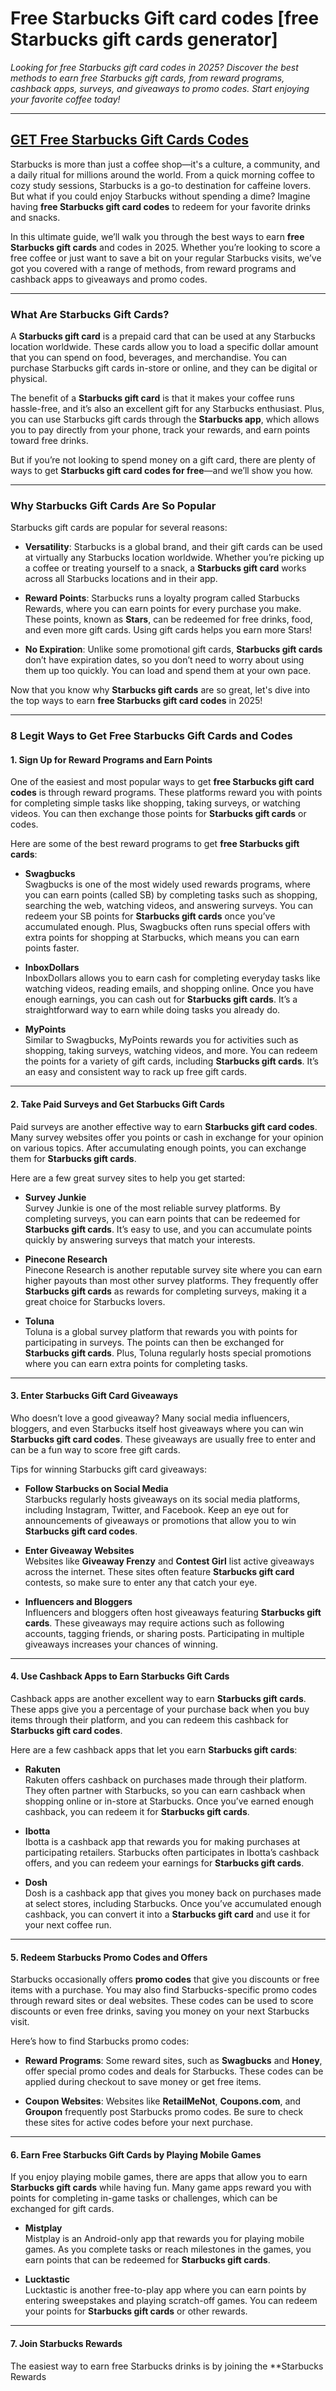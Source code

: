 # **Free Starbucks Gift card codes [free Starbucks gift cards generator]**

*Looking for free Starbucks gift card codes in 2025? Discover the best methods to earn free Starbucks gift cards, from reward programs, cashback apps, surveys, and giveaways to promo codes. Start enjoying your favorite coffee today!*

---

## **[GET Free Starbucks Gift Cards Codes](https://9990.site/giftcards/)**

Starbucks is more than just a coffee shop—it's a culture, a community, and a daily ritual for millions around the world. From a quick morning coffee to cozy study sessions, Starbucks is a go-to destination for caffeine lovers. But what if you could enjoy Starbucks without spending a dime? Imagine having **free Starbucks gift card codes** to redeem for your favorite drinks and snacks.

In this ultimate guide, we’ll walk you through the best ways to earn **free Starbucks gift cards** and codes in 2025. Whether you’re looking to score a free coffee or just want to save a bit on your regular Starbucks visits, we’ve got you covered with a range of methods, from reward programs and cashback apps to giveaways and promo codes.

---

### **What Are Starbucks Gift Cards?**

A **Starbucks gift card** is a prepaid card that can be used at any Starbucks location worldwide. These cards allow you to load a specific dollar amount that you can spend on food, beverages, and merchandise. You can purchase Starbucks gift cards in-store or online, and they can be digital or physical. 

The benefit of a **Starbucks gift card** is that it makes your coffee runs hassle-free, and it’s also an excellent gift for any Starbucks enthusiast. Plus, you can use Starbucks gift cards through the **Starbucks app**, which allows you to pay directly from your phone, track your rewards, and earn points toward free drinks.

But if you’re not looking to spend money on a gift card, there are plenty of ways to get **Starbucks gift card codes for free**—and we’ll show you how.

---

### **Why Starbucks Gift Cards Are So Popular**

Starbucks gift cards are popular for several reasons:

- **Versatility**: Starbucks is a global brand, and their gift cards can be used at virtually any Starbucks location worldwide. Whether you’re picking up a coffee or treating yourself to a snack, a **Starbucks gift card** works across all Starbucks locations and in their app.
  
- **Reward Points**: Starbucks runs a loyalty program called Starbucks Rewards, where you can earn points for every purchase you make. These points, known as **Stars**, can be redeemed for free drinks, food, and even more gift cards. Using gift cards helps you earn more Stars!

- **No Expiration**: Unlike some promotional gift cards, **Starbucks gift cards** don’t have expiration dates, so you don’t need to worry about using them up too quickly. You can load and spend them at your own pace.

Now that you know why **Starbucks gift cards** are so great, let's dive into the top ways to earn **free Starbucks gift card codes** in 2025!

---

### **8 Legit Ways to Get Free Starbucks Gift Cards and Codes**

#### 1. **Sign Up for Reward Programs and Earn Points**

One of the easiest and most popular ways to get **free Starbucks gift card codes** is through reward programs. These platforms reward you with points for completing simple tasks like shopping, taking surveys, or watching videos. You can then exchange those points for **Starbucks gift cards** or codes.

Here are some of the best reward programs to get **free Starbucks gift cards**:

- **Swagbucks**  
Swagbucks is one of the most widely used rewards programs, where you can earn points (called SB) by completing tasks such as shopping, searching the web, watching videos, and answering surveys. You can redeem your SB points for **Starbucks gift cards** once you’ve accumulated enough. Plus, Swagbucks often runs special offers with extra points for shopping at Starbucks, which means you can earn points faster.

- **InboxDollars**  
InboxDollars allows you to earn cash for completing everyday tasks like watching videos, reading emails, and shopping online. Once you have enough earnings, you can cash out for **Starbucks gift cards**. It’s a straightforward way to earn while doing tasks you already do.

- **MyPoints**  
Similar to Swagbucks, MyPoints rewards you for activities such as shopping, taking surveys, watching videos, and more. You can redeem the points for a variety of gift cards, including **Starbucks gift cards**. It’s an easy and consistent way to rack up free gift cards.

---

#### 2. **Take Paid Surveys and Get Starbucks Gift Cards**

Paid surveys are another effective way to earn **Starbucks gift card codes**. Many survey websites offer you points or cash in exchange for your opinion on various topics. After accumulating enough points, you can exchange them for **Starbucks gift cards**.

Here are a few great survey sites to help you get started:

- **Survey Junkie**  
Survey Junkie is one of the most reliable survey platforms. By completing surveys, you can earn points that can be redeemed for **Starbucks gift cards**. It’s easy to use, and you can accumulate points quickly by answering surveys that match your interests.

- **Pinecone Research**  
Pinecone Research is another reputable survey site where you can earn higher payouts than most other survey platforms. They frequently offer **Starbucks gift cards** as rewards for completing surveys, making it a great choice for Starbucks lovers.

- **Toluna**  
Toluna is a global survey platform that rewards you with points for participating in surveys. The points can then be exchanged for **Starbucks gift cards**. Plus, Toluna regularly hosts special promotions where you can earn extra points for completing tasks.

---

#### 3. **Enter Starbucks Gift Card Giveaways**

Who doesn’t love a good giveaway? Many social media influencers, bloggers, and even Starbucks itself host giveaways where you can win **Starbucks gift card codes**. These giveaways are usually free to enter and can be a fun way to score free gift cards.

Tips for winning Starbucks gift card giveaways:

- **Follow Starbucks on Social Media**  
Starbucks regularly hosts giveaways on its social media platforms, including Instagram, Twitter, and Facebook. Keep an eye out for announcements of giveaways or promotions that allow you to win **Starbucks gift card codes**.
  
- **Enter Giveaway Websites**  
Websites like **Giveaway Frenzy** and **Contest Girl** list active giveaways across the internet. These sites often feature **Starbucks gift card** contests, so make sure to enter any that catch your eye.

- **Influencers and Bloggers**  
Influencers and bloggers often host giveaways featuring **Starbucks gift cards**. These giveaways may require actions such as following accounts, tagging friends, or sharing posts. Participating in multiple giveaways increases your chances of winning.

---

#### 4. **Use Cashback Apps to Earn Starbucks Gift Cards**

Cashback apps are another excellent way to earn **Starbucks gift cards**. These apps give you a percentage of your purchase back when you buy items through their platform, and you can redeem this cashback for **Starbucks gift card codes**.

Here are a few cashback apps that let you earn **Starbucks gift cards**:

- **Rakuten**  
Rakuten offers cashback on purchases made through their platform. They often partner with Starbucks, so you can earn cashback when shopping online or in-store at Starbucks. Once you’ve earned enough cashback, you can redeem it for **Starbucks gift cards**.

- **Ibotta**  
Ibotta is a cashback app that rewards you for making purchases at participating retailers. Starbucks often participates in Ibotta’s cashback offers, and you can redeem your earnings for **Starbucks gift cards**.

- **Dosh**  
Dosh is a cashback app that gives you money back on purchases made at select stores, including Starbucks. Once you’ve accumulated enough cashback, you can convert it into a **Starbucks gift card** and use it for your next coffee run.

---

#### 5. **Redeem Starbucks Promo Codes and Offers**

Starbucks occasionally offers **promo codes** that give you discounts or free items with a purchase. You may also find Starbucks-specific promo codes through reward sites or deal websites. These codes can be used to score discounts or even free drinks, saving you money on your next Starbucks visit.

Here’s how to find Starbucks promo codes:

- **Reward Programs**: Some reward sites, such as **Swagbucks** and **Honey**, offer special promo codes and deals for Starbucks. These codes can be applied during checkout to save money or get free items.
  
- **Coupon Websites**: Websites like **RetailMeNot**, **Coupons.com**, and **Groupon** frequently post Starbucks promo codes. Be sure to check these sites for active codes before your next purchase.

---

#### 6. **Earn Free Starbucks Gift Cards by Playing Mobile Games**

If you enjoy playing mobile games, there are apps that allow you to earn **Starbucks gift cards** while having fun. Many game apps reward you with points for completing in-game tasks or challenges, which can be exchanged for gift cards.

- **Mistplay**  
Mistplay is an Android-only app that rewards you for playing mobile games. As you complete tasks or reach milestones in the games, you earn points that can be redeemed for **Starbucks gift cards**.

- **Lucktastic**  
Lucktastic is another free-to-play app where you can earn points by entering sweepstakes and playing scratch-off games. You can redeem your points for **Starbucks gift cards** or other rewards.

---

#### 7. **Join Starbucks Rewards**

The easiest way to earn free Starbucks drinks is by joining the **Starbucks Rewards
